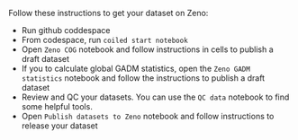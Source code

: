 
Follow these instructions to get your dataset on Zeno:

- Run github coddespace
- From codespace, run `coiled start notebook`
- Open `Zeno COG` notebook and follow instructions in cells to publish a draft dataset
- If you to calculate global GADM  statistics, open the `Zeno GADM statistics` notebook and follow the instructions to publish a draft dataset
- Review and QC your datasets. You can use the `QC data` notebook to find some helpful tools.
- Open `Publish datasets to Zeno` notebook and follow instructions to release your dataset
